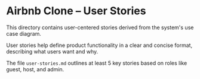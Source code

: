 # Airbnb Clone – User Stories

This directory contains user-centered stories derived from the system's use case diagram.

User stories help define product functionality in a clear and concise format, describing what users want and why.

The file `user-stories.md` outlines at least 5 key stories based on roles like guest, host, and admin.
